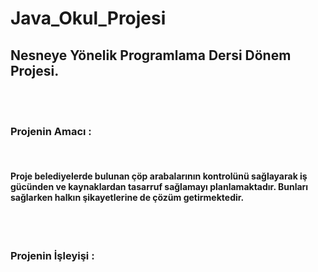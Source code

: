 # Java_Okul_Projesi

## Nesneye Yönelik Programlama Dersi Dönem Projesi.
<br> <br>

### Projenin Amacı :
<br>

#### Proje belediyelerde bulunan çöp arabalarının kontrolünü sağlayarak iş gücünden ve kaynaklardan tasarruf sağlamayı planlamaktadır. Bunları sağlarken halkın şikayetlerine de çözüm getirmektedir. 

<br><br>

### Projenin İşleyişi :
<br>

#### 

